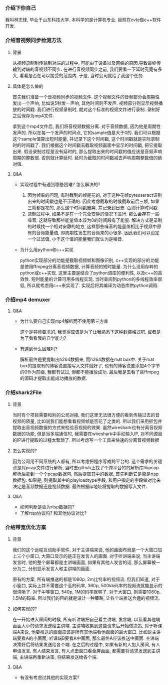 ### 介绍下你自己

我叫林志锋, 毕业于山东科技大学. 本科学的是计算机专业.  目前在cvte做c++软件开发. 



### 介绍音视频同步检测方法

1. 背景

   从视频录制到传输到对端的过程中, 可能由于设备以及网络的原因.导致最终传输到对端的音视频不同步.  在进行音视频同步之前, 我们要看一下延时究竟有多大, 看看是否在可以接受的范围内. 于是, 当时公司就给了我这个任务. 

2. 具体是怎么做的

   首先我们准备一个音视频同步的视频文件. 这个视频文件的音频部分会周期性发出一个声响, 比如说5秒发一声响, 其他时间则不发声. 视频部分则显示视频播放的时间戳. 我们进行视频录制时, 就对这个标准的视频文件进行录制. 录制好之后保存为mp4文件. 

   拿到这个mp4文件后, 我们将音视频数据分离. 对于音频数据, 因为他是周期性发声的. 所以在每一个发声的时间点, 它的sample值是大于0的. 我们可以根据这个sample值算出短时能量, 并记录下这个时间戳, 这个时间戳就是实际录制时的时间戳了. 我们根据这个时间戳去截取视频画面中显示的时间戳, 把它提取出来. 假设录制过程是没有延时的, 那么提取出来的时间戳的值应该是音频声响周期的整数倍. 否则就计算延时. 延时为截取的时间戳减去声响周期整数倍的绝对值.
   
3. Q&A

   * 实现过程中有遇到哪些困难? 怎么解决的?
   
     1. 因为帧率的问题, 有时截到的帧是花的, 对于这种花帧pytesseract识别出来的时间戳也是不正确的. 因此考虑截取的时候截取前后三帧, 如果三帧都是花的, 那么这个时间戳废弃, 并记录到日志. 否则计算时间戳.
     2. 录制过程中, 如果不是在一个完全安静的情况下进行. 那么会存在一些噪音, 这就导致那些能量值本该为0的时间段有了能量. 解决方式是录制的时候找一个相对安静的地方, 这样那些噪音的能量值相比于视频中原有的音频能量值, 即周期性发生的音频来的小很多. 因此我们可以设定一个过滤值, 小于这个值的能量我们就认为是噪音. 
   
   * 为什么用python和c++实现
   
     python实现部分的功能是截取视频帧和图像识别, c++实现的部分的功能是使用ffmpeg分离音视频数据, 计算音频的短时能量. 为什么没用存粹的python或c++实现. 这里主要是结合了python调库的便利性, 以及c++的高效性. 短时能量的计算可用多线程实现, 当时查阅到python的多线程效率很低, 所以就考虑用c++来实现了. 实现后将其编译为动态库供python调用.



### 介绍mp4 demuxer

1. Q&A

   * 为什么要自己实现mp4解析而不使用第三方库

     这个是导师要求的, 我觉得应该是为了让我熟悉下这种封装格式吧, 或者是为了看看我的自学能力? 

   * 有遇到什么困难吗?

     解析最终是要提取出h264数据来, 而h264数据在mat box中. 关于mat box的提取有的博客说直接写入文件就好了, 也有的博客说要添加4个字节的0作为前缀, 我都有试过, 但都不能播放成功. 最后我是去看了些ffmpeg的源码才提取出能成功播放的数据.



### 介绍shark2File

1. 背景

   当时有个项目需要和别的公司对接, 我们这里无法很方便的看到传输过去的音视频的质量, 比如说我们能想看看视频帧是否花了之类的. 所以我们采用抓包并提取出音视频数据的方式来检验音视频的效果. 虽然wireshark也有分离音视频数据的功能, 但是当多端通信时, 我需要在wireshark中手动输入IP, 对不同源目的IP进行提取的过程太繁琐了. 所以考虑写一个工具来快速的分离音视频数据

2. 怎么实现的?

   因为公司用不同系统的人都有, 所以考虑把程序写成跨平台的. 这个需求的关键点是对pcap文件进行解析, 当时去github上找了个跨平台的的解析库libpcap. 解析后拿到一个个pcap数据包, 然后提取其中的数据, 首先判断它是否是rtsp数据包. 如果是, 则提取其中的playloadtype字段, 和用户指定的字段做对比来决定是音频数据还是视频数据. 最终根据ip地址将提取的数据写入文件.

3. Q&A

   * 如何判断是否为rtsp数据包?
   * 了解rtsp协议吗? 和其他协议对比?



### 介绍带宽优化方案

1. 背景

   我们的这个远程互动助手软件, 对于主讲端来说, 他的画面布局是一个大窗口加上三个小窗口, 大窗口显示的是正在发言人的画面. 对于听讲端来说, 当主讲端发言时, 他的整个屏幕都是主讲端画面, 如果有其他人发言的话, 那么屏幕被一分为二, 分别显示发言人和主讲端的画面. 

   原有的方案, 所有端推送的都是1080p, 2m比特率的视频流. 但我们知道, 对于小窗口, 实际上并不需要这个高的码率, 360p, 500kb码率的视频流就能显示的很清晰了. 对于中等窗口, 540p, 1M的码率就够了. 对于大窗口, 则需要1080p, 1.5M的码率. 所以我们的目的就是设计一种策略, 让各个端推送合适的视频流.

2. 如何实现的?

   在一开始进入房间的时候, 所有听讲端把自己看主讲端, 发言端, 以及看其他端画面大小的请求发送给主讲端. 主讲端收集到这些请求后开始做决策, 对于听课端A来说, 他要推送的画面应该是所有其他端看他画面的最大窗口. 比如说主讲端要看A的小画面, 听课端B要看A中画面, 那么最终A应该推送中画面. 主讲端决策好后将结果发送给各个端. 在之后的过程中, 如果有新的人加入房间, 有人申请发言, 有人结束发言, 有人点击窗口看全屏画面, 都需要将请求发送到主讲端, 主讲端再重新决策, 将结果发送给各个端. 

3. Q&A

   * 有没有考虑过其他的实现方案?

     

   

   



